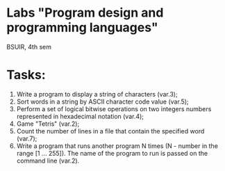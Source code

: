 # Labs "Program design and programming languages"
BSUIR, 4th sem
# Tasks:
1. Write a program to display a string of characters (var.3);
2. Sort words in a string by ASCII character code value (var.5);
3. Perform a set of logical bitwise operations on two integers
numbers represented in hexadecimal notation (var.4);
4. Game "Tetris" (var.2);
5. Count the number of lines in a file that contain the specified word (var.7);
7. Write a program that runs another program N times (N -
number in the range [1 ... 255]). The name of the program to run is passed on the command line (var.2).

